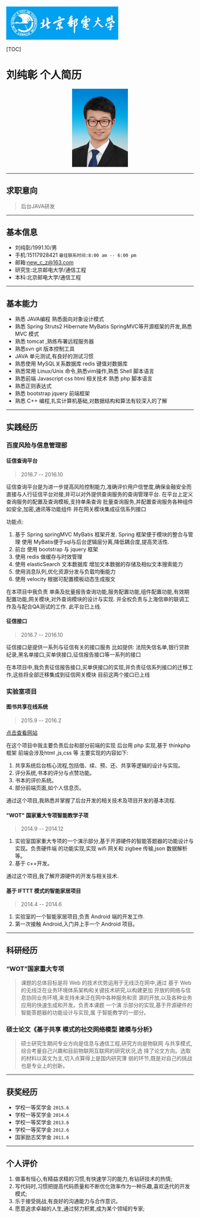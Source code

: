 ![](bupt.png)

[TOC]


# 刘纯彰 个人简历

<div align="center">
<img src="LCZ.jpg" width="150">
</div>

-------

## 求职意向
> 后台JAVA研发

-------

## 基本信息

* 刘纯彰/1991.10/男
* 手机:15117928421 `最佳联系时间:8:00 am -- 6:00 pm`
* 邮箱:new_c_z@163.com
* 研究生:北京邮电大学/通信工程
* 本科:北京邮电大学/通信工程

--------

## 基本能力
* 熟悉 JAVA编程 熟悉面向对象设计模式
* 熟悉 Spring Struts2 Hibernate MyBatis SpringMVC等开源框架的开发,熟悉 MVC 模式
* 熟悉 tomcat ,熟练布署远程服务器
* 熟悉svn git 版本控制工具
* JAVA 单元测试,有良好的测试习惯
* 熟悉使用 MySQL关系数据库 redis 键值对数据库
* 熟悉常用 Linux/Unix 命令,熟悉vim操作,熟悉 Shell 脚本语言
* 熟悉前端 Javascript css html 相关技术 熟悉 php 脚本语言
* 熟悉正则表达式
* 熟悉 bootstrap jquery 前端框架
* 熟悉 C++ 编程,扎实计算机基础,对数据结构和算法有较深入的了解

-------

## 实践经历

### 百度风险与信息管理部
#### 征信查询平台
> 2016.7 -- 2016.10

征信查询平台是为进一步提高风险控制能力,准确评价用户信誉度,确保金融安全而直接与人行征信平台对接,并可以对外提供查询服务的查询管理平台. 
在平台上定义查询服务的配置及查询模板,支持单条查询 批量查询服务,并配置查询服务各种组件 如安全,加密,通讯等功能组件
并在网关模块集成征信系列接口

功能点:

1. 基于 Spring springMVC MyBatis 框架开发. 
 Spring 框架便于模块的整合与管理
 使用 MyBatis便于sql与后台逻辑层分离,降低耦合度,提高灵活性.
1. 前台 使用 bootstrap 与 jquery 框架
1. 使用 redis 做缓存与时效管理
1. 使用 elasticSearch 文本数据库 增加文本数据的存储及相似文本搜索能力
1. 使用消息队列,优化资源分发与负载均衡能力
1. 使用 velocity 根据可配置模板动态生成报文 

在本项目中我负责 单条及批量报告查询功能,服务配置功能,组件配置功能,有效期配置功能,网关模块,对外查询模块的设计与实现.
并全权负责与上海信审的联调工作及与配合QA测试的工作.
此平台已上线.



#### 征信接口
> 2016.7 -- 2016.10

征信接口是提供一系列与征信有关的接口服务
比如提供:
法院失信名单,银行贷款纪录,黑名单接口,买单侠接口,征信报告接口等一系列的接口

在本项目中,我负责征信报告接口,买单侠接口的实现,并负责征信系列接口的迁移工作,这些将全部迁移集成到征信网关模块
目前这两个接口已上线

### 实验室项目

#### 图书共享在线系统
> 2015.9 -- 2016.2

[点击查看网站](http://www.makerway.space/makerway/)


在这个项目中我主要负责后台和部分前端的实现
后台用 php 实现,基于 thinkphp 框架 前端会涉及html ,js,css 等
主要实现的内容如下: 
1. 共享系统后台核心流程,包括借、续、预、还、共享等逻辑的设计与实现。 
2. 评分系统,书本的评分与点赞功能。 
3. 书本的评价系统。 
4. 部分前端页面,如个人信息页。

通过这个项目,我熟悉并掌握了后台开发的相关技术及项目开发的基本流程.

#### "WOT" 国家重大专项智能教学子项
> 2014.9 -- 2014.12

1. 实验室国家重大专项的一个演示部分,基于开源硬件的智能答题器的功能设计与实现。负责硬件端 的功能实现,实现 wifi 网关和 zigbee 传输,json 数据解析等。
1. 基于 c++开发。

通过这个项目,我了解开源硬件的开发与相关技术.

#### 基于 IFTTT 模式的智能家居项目
> 2014.4 -- 2014.6

1. 实验室的一个智能家居项目,负责 Android 端的开发工作. 
2. 第一次接触 Android,入门并上手一个 Android 项目。


-------


## 科研经历

### “WOT”国家重大专项
> 课题的总体目标是将 Web 的技术优势运用于无线泛在网中,通过 基于 Web 的无线泛在业务环境体系架构和关键技术研究,以构建更加 开放的网络与信息协同业务环境,来支持未来泛在网中各种服务和资 源的开放,以及各种业务应用的快速生成和开发。负责本课题 一个演 示部分的实现,基于开源硬件的智能答题器的功能设计与实现,属 于智能教学的一部分。
 
### 硕士论文《基于共享 模式的社交网络模型 建模与分析》
> 硕士研究生期间专业方向是信息与通信工程,研究方向是物联网 与共享模式,综合考量自己兴趣和目前物联网互联网的研究状况,选 择了论文方向。选取的材料以英文为主,切入点算得上是国内研究薄 弱的环节,既是对自己的挑战也是专业上的创新。


---------

## 获奖经历

* 学校一等奖学金 `2015.6`
* 学校一等奖学金 `2014.6`
* 学校一等奖学金 `2013.6`
* 学校一等奖学金 `2012.6`
* 国家励志奖学金 `2011.6`


--------

## 个人评价

1. 做事有恒心,有精益求精的习惯,有快速学习的能力,有钻研技术的热情; 
2. 写代码时,习惯把提高代码质量和不断优化效率作为一种乐趣,喜欢迭代的开发模式; 
3. 乐于接受挑战,有良好的沟通能力与合作意识。
4. 愿意追求卓越的人生,通过努力积累,成为某个领域的专家;
